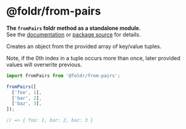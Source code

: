 # @foldr/from-pairs

**The `fromPairs` foldr method as a standalone module.**    
See the [documentation](http://foldr.com/0.0.0/from-pairs) or [package source](https:/github.com/CloudVessel/foldr/blob/master/packages/categories/from-pairs/src/index.js) for details.

Creates an object from the provided array of key/value tuples.

Note, if the 0th index in a tuple occurs more than once, later provided values
will overwrite previous.

```js
import fromPairs from '@foldr/from-pairs';

fromPairs([
  ['foo', 1],
  ['bar', 2],
  ['baz', 3],
]);

// => { foo: 1, bar: 2, baz: 3 }
```
